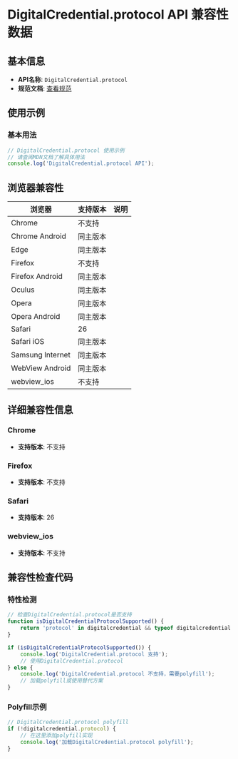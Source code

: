 # DigitalCredential.protocol API 兼容性数据

## 基本信息

- **API名称**: `DigitalCredential.protocol`
- **规范文档**: [查看规范](https://w3c-fedid.github.io/digital-credentials/#dom-digitalcredential-protocol)

## 使用示例

### 基本用法

```javascript
// DigitalCredential.protocol 使用示例
// 请查阅MDN文档了解具体用法
console.log('DigitalCredential.protocol API');
```

## 浏览器兼容性

| 浏览器 | 支持版本 | 说明 |
|--------|----------|------|
| Chrome | 不支持 |  |
| Chrome Android | 同主版本 |  |
| Edge | 同主版本 |  |
| Firefox | 不支持 |  |
| Firefox Android | 同主版本 |  |
| Oculus | 同主版本 |  |
| Opera | 同主版本 |  |
| Opera Android | 同主版本 |  |
| Safari | 26 |  |
| Safari iOS | 同主版本 |  |
| Samsung Internet | 同主版本 |  |
| WebView Android | 同主版本 |  |
| webview_ios | 不支持 |  |

## 详细兼容性信息

### Chrome

- **支持版本**: 不支持

### Firefox

- **支持版本**: 不支持

### Safari

- **支持版本**: 26

### webview_ios

- **支持版本**: 不支持

## 兼容性检查代码

### 特性检测

```javascript
// 检查DigitalCredential.protocol是否支持
function isDigitalCredentialProtocolSupported() {
    return 'protocol' in digitalcredential && typeof digitalcredential.protocol === 'function';
}

if (isDigitalCredentialProtocolSupported()) {
    console.log('DigitalCredential.protocol 支持');
    // 使用DigitalCredential.protocol
} else {
    console.log('DigitalCredential.protocol 不支持，需要polyfill');
    // 加载polyfill或使用替代方案
}
```

### Polyfill示例

```javascript
// DigitalCredential.protocol polyfill
if (!digitalcredential.protocol) {
    // 在这里添加polyfill实现
    console.log('加载DigitalCredential.protocol polyfill');
}
```

